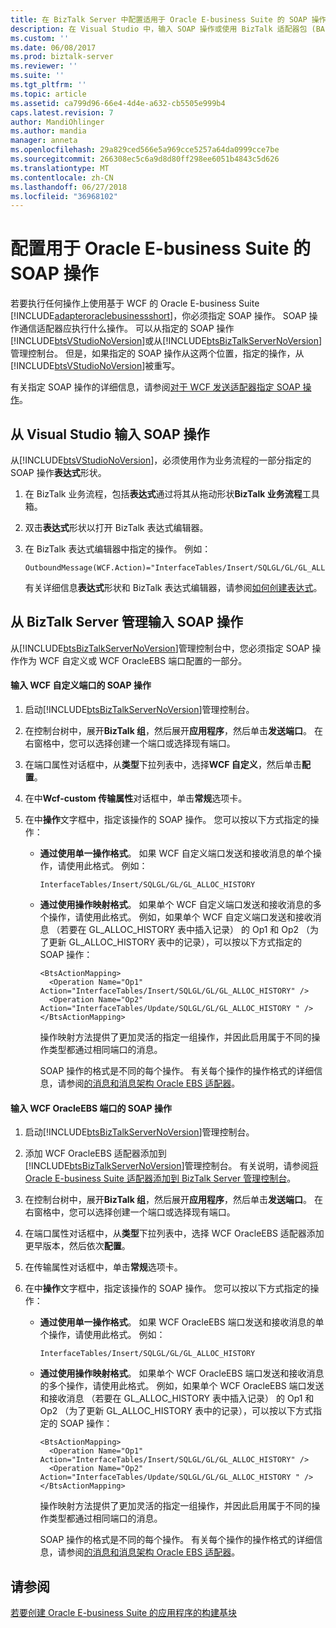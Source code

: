 ```yaml
---
title: 在 BizTalk Server 中配置适用于 Oracle E-business Suite 的 SOAP 操作 |Microsoft Docs
description: 在 Visual Studio 中，输入 SOAP 操作或使用 BizTalk 适配器包 (BAP) 中的 WCF 自定义或 Wcf-oracleebs 适配器
ms.custom: ''
ms.date: 06/08/2017
ms.prod: biztalk-server
ms.reviewer: ''
ms.suite: ''
ms.tgt_pltfrm: ''
ms.topic: article
ms.assetid: ca799d96-66e4-4d4e-a632-cb5505e999b4
caps.latest.revision: 7
author: MandiOhlinger
ms.author: mandia
manager: anneta
ms.openlocfilehash: 29a829ced566e5a969cce5257a64da0999cce7be
ms.sourcegitcommit: 266308ec5c6a9d8d80ff298ee6051b4843c5d626
ms.translationtype: MT
ms.contentlocale: zh-CN
ms.lasthandoff: 06/27/2018
ms.locfileid: "36968102"
---
```

# <a name="configure-the-soap-action-for-oracle-e-business-suite"></a>配置用于 Oracle E-business Suite 的 SOAP 操作
若要执行任何操作上使用基于 WCF 的 Oracle E-business Suite [!INCLUDE[adapteroraclebusinessshort](../../includes/adapteroraclebusinessshort-md.md)]，你必须指定 SOAP 操作。 SOAP 操作通信适配器应执行什么操作。 可以从指定的 SOAP 操作[!INCLUDE[btsVStudioNoVersion](../../includes/btsvstudionoversion-md.md)]或从[!INCLUDE[btsBizTalkServerNoVersion](../../includes/btsbiztalkservernoversion-md.md)]管理控制台。 但是，如果指定的 SOAP 操作从这两个位置，指定的操作，从[!INCLUDE[btsVStudioNoVersion](../../includes/btsvstudionoversion-md.md)]被重写。  
  
 有关指定 SOAP 操作的详细信息，请参阅[对于 WCF 发送适配器指定 SOAP 操作](../../core/specifying-soap-actions-for-wcf-send-adapters.md)。  
  
## <a name="enter-soap-action-from-visual-studio"></a>从 Visual Studio 输入 SOAP 操作  
 从[!INCLUDE[btsVStudioNoVersion](../../includes/btsvstudionoversion-md.md)]，必须使用作为业务流程的一部分指定的 SOAP 操作**表达式**形状。  
  
1.  在 BizTalk 业务流程，包括**表达式**通过将其从拖动形状**BizTalk 业务流程**工具箱。  
  
2.  双击**表达式**形状以打开 BizTalk 表达式编辑器。  
  
3.  在 BizTalk 表达式编辑器中指定的操作。 例如：  
  
    ```  
    OutboundMessage(WCF.Action)="InterfaceTables/Insert/SQLGL/GL/GL_ALLOC_HISTORY"  
    ```  
  
     有关详细信息**表达式**形状和 BizTalk 表达式编辑器，请参阅[如何创建表达式](../../core/how-to-create-expressions.md)。  
  
## <a name="enter-soap-action-from-biztalk-server-administration"></a>从 BizTalk Server 管理输入 SOAP 操作  
 从[!INCLUDE[btsBizTalkServerNoVersion](../../includes/btsbiztalkservernoversion-md.md)]管理控制台中，您必须指定 SOAP 操作作为 WCF 自定义或 WCF OracleEBS 端口配置的一部分。  
  
#### <a name="enter-a-soap-action-for-the-wcf-custom-port"></a>输入 WCF 自定义端口的 SOAP 操作  
  
1. 启动[!INCLUDE[btsBizTalkServerNoVersion](../../includes/btsbiztalkservernoversion-md.md)]管理控制台。  
  
2. 在控制台树中，展开**BizTalk 组**，然后展开**应用程序**，然后单击**发送端口**。 在右窗格中，您可以选择创建一个端口或选择现有端口。  
  
3. 在端口属性对话框中，从**类型**下拉列表中，选择**WCF 自定义**，然后单击**配置**。  
  
4. 在中**Wcf-custom 传输属性**对话框中，单击**常规**选项卡。  
  
5. 在中**操作**文字框中，指定该操作的 SOAP 操作。 您可以按以下方式指定的操作：  
  
   -   **通过使用单一操作格式**。 如果 WCF 自定义端口发送和接收消息的单个操作，请使用此格式。 例如：  
  
       ```  
       InterfaceTables/Insert/SQLGL/GL/GL_ALLOC_HISTORY  
       ```  
  
   -   **通过使用操作映射格式**。 如果单个 WCF 自定义端口发送和接收消息的多个操作，请使用此格式。 例如，如果单个 WCF 自定义端口发送和接收消息 （若要在 GL_ALLOC_HISTORY 表中插入记录） 的 Op1 和 Op2 （为了更新 GL_ALLOC_HISTORY 表中的记录），可以按以下方式指定的 SOAP 操作：  
  
       ```  
       <BtsActionMapping>  
         <Operation Name="Op1" Action="InterfaceTables/Insert/SQLGL/GL/GL_ALLOC_HISTORY" />  
         <Operation Name="Op2" Action="InterfaceTables/Update/SQLGL/GL/GL_ALLOC_HISTORY " />  
       </BtsActionMapping>  
       ```  
  
        操作映射方法提供了更加灵活的指定一组操作，并因此启用属于不同的操作类型都通过相同端口的消息。  
  
        SOAP 操作的格式是不同的每个操作。 有关每个操作的操作格式的详细信息，请参阅[的消息和消息架构 Oracle EBS 适配器](messages-and-message-schemas-for-biztalk-adapter-for-oracle-e-business-suite.md)。
  
#### <a name="enter-a-soap-action-for-the-wcf-oracleebs-port"></a>输入 WCF OracleEBS 端口的 SOAP 操作  
  
1. 启动[!INCLUDE[btsBizTalkServerNoVersion](../../includes/btsbiztalkservernoversion-md.md)]管理控制台。  
  
2. 添加 WCF OracleEBS 适配器添加到[!INCLUDE[btsBizTalkServerNoVersion](../../includes/btsbiztalkservernoversion-md.md)]管理控制台。 有关说明，请参阅[将 Oracle E-business Suite 适配器添加到 BizTalk Server 管理控制台](../../adapters-and-accelerators/adapter-oracle-ebs/add-the-oracle-ebs-adapter-to-biztalk-server-administration-console.md)。  
  
3. 在控制台树中，展开**BizTalk 组**，然后展开**应用程序**，然后单击**发送端口**。 在右窗格中，您可以选择创建一个端口或选择现有端口。  
  
4. 在端口属性对话框中，从**类型**下拉列表中，选择 WCF OracleEBS 适配器添加更早版本，然后依次**配置**。  
  
5. 在传输属性对话框中，单击**常规**选项卡。  
  
6. 在中**操作**文字框中，指定该操作的 SOAP 操作。 您可以按以下方式指定的操作：  
  
   -   **通过使用单一操作格式**。 如果 WCF OracleEBS 端口发送和接收消息的单个操作，请使用此格式。 例如：  
  
       ```  
       InterfaceTables/Insert/SQLGL/GL/GL_ALLOC_HISTORY  
       ```  
  
   -   **通过使用操作映射格式**。 如果单个 WCF OracleEBS 端口发送和接收消息的多个操作，请使用此格式。 例如，如果单个 WCF OracleEBS 端口发送和接收消息 （若要在 GL_ALLOC_HISTORY 表中插入记录） 的 Op1 和 Op2 （为了更新 GL_ALLOC_HISTORY 表中的记录），可以按以下方式指定的 SOAP 操作：  
  
       ```  
       <BtsActionMapping>  
         <Operation Name="Op1" Action="InterfaceTables/Insert/SQLGL/GL/GL_ALLOC_HISTORY" />  
         <Operation Name="Op2" Action="InterfaceTables/Update/SQLGL/GL/GL_ALLOC_HISTORY " />  
       </BtsActionMapping>  
       ```  
  
        操作映射方法提供了更加灵活的指定一组操作，并因此启用属于不同的操作类型都通过相同端口的消息。  
  
        SOAP 操作的格式是不同的每个操作。 有关每个操作的操作格式的详细信息，请参阅[的消息和消息架构 Oracle EBS 适配器](messages-and-message-schemas-for-biztalk-adapter-for-oracle-e-business-suite.md)。
  
## <a name="see-also"></a>请参阅  
 [若要创建 Oracle E-business Suite 的应用程序的构建基块](../../adapters-and-accelerators/adapter-oracle-ebs/building-blocks-to-create-oracle-e-business-suite-applications.md)